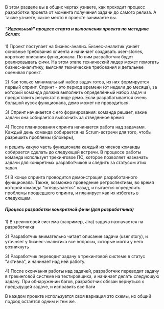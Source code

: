 В этом разделе вы в общих чертах узнаете, как проходит процесс разработки проекта от момента получения задачи до самого релиза. А также узнаете, какое место в проекте занимаете вы.

##### "Идеальный" процесс старта и выполнения проекта по методике Scrum:

1\) Проект поступает на бизнес-анализ. Бизнес-аналитик узнаёт основные требования клиента и начинает создавать user-stories, короткие описания функционала. По ним разработчик будет реализовывать фичи. На этом этапе технический лидер может помогать бизнес-аналитику, выясняя технические требования и детальнее оценивая проект.

2\) Как только минимальный набор задач готов,  из них формируется первый спринт. Спринт - это период времени \(от недели до месяца\), за который команда должна выполнить определённый набор задач и предоставить результат в виде демо. Если разрабатывается очень большой кусок функционала, демо может не проводиться.

3\) Спринт начинается с его формирования: команда решает, какие задачи она собирается выполнить за отведённое время

4\) После планирования спринта начинается работа над задачами. Каждый день команда собирается на Scrum-встречи для того, чтобы разрешить проблемы \(блокеры\), 

и решить какую часть функционала каждый из членов команды собирается сделать до следующей встречи. В процессе работы команда использует трекинговое ПО, которое позволяет назначать задачи для конкретных разработчиков и следить за статусом этих задач.

5\) В конце спринта проводится демонстрация разработанного функционала. Также, возможно проведение ретроспективы, во время которой команда "оглядывается" назад, и пытается определить проблемы прошедшего спринта, и планирует как их избегать в следующем.

##### Процесс разработки конкретной фичи \(для разработчика\)

1\) В трекинговой система \(например, Jira\) задача назначается на разработчика

2\) Разработчик внимательно читает описание задачи \(user story\), и уточняет у бизнес-аналитика все вопросы, которые могли у него возникнуть

3\) Разработчик переводит задачу в трекинговой системе в статус "активна", и начинает над ней работу.

4\) После окончания работы над задачей, разработчик переводит задачу в трекинговой системе на тестировщика, и начинает делать следующую задачу. При обнаружении багов, разработчик обязан вернуться к предыдущей задаче, и исправить все баги

В каждом проекте используется своя вариация это схемы, но общий подход остаётся одним и тем же.

##### 




